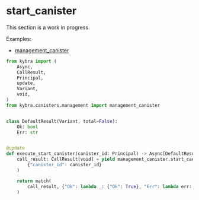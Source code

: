 # start_canister

This section is a work in progress.

Examples:

-   [management_canister](https://github.com/demergent-labs/kybra/tree/main/examples/management_canister)

```python
from kybra import (
    Async,
    CallResult,
    Principal,
    update,
    Variant,
    void,
)
from kybra.canisters.management import management_canister


class DefaultResult(Variant, total=False):
    Ok: bool
    Err: str


@update
def execute_start_canister(canister_id: Principal) -> Async[DefaultResult]:
    call_result: CallResult[void] = yield management_canister.start_canister(
        {"canister_id": canister_id}
    )

    return match(
        call_result, {"Ok": lambda _: {"Ok": True}, "Err": lambda err: {"Err": err}}
    )
```
